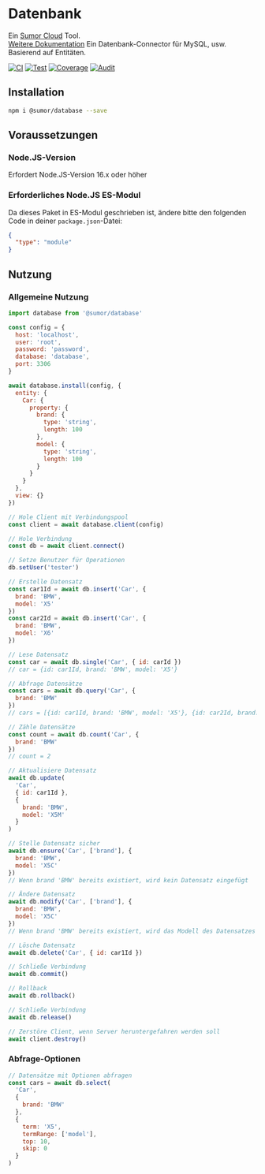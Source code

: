 # Datenbank

Ein [Sumor Cloud](https://sumor.cloud) Tool.  
[Weitere Dokumentation](https://sumor.cloud/database)
Ein Datenbank-Connector für MySQL, usw. Basierend auf Entitäten.

[![CI](https://github.com/sumor-cloud/database/actions/workflows/ci.yml/badge.svg)](https://github.com/sumor-cloud/database/actions/workflows/ci.yml)
[![Test](https://github.com/sumor-cloud/database/actions/workflows/ut.yml/badge.svg)](https://github.com/sumor-cloud/database/actions/workflows/ut.yml)
[![Coverage](https://github.com/sumor-cloud/database/actions/workflows/coverage.yml/badge.svg)](https://github.com/sumor-cloud/database/actions/workflows/coverage.yml)
[![Audit](https://github.com/sumor-cloud/database/actions/workflows/audit.yml/badge.svg)](https://github.com/sumor-cloud/database/actions/workflows/audit.yml)

## Installation

```bash
npm i @sumor/database --save
```

## Voraussetzungen

### Node.JS-Version

Erfordert Node.JS-Version 16.x oder höher

### Erforderliches Node.JS ES-Modul

Da dieses Paket in ES-Modul geschrieben ist,
ändere bitte den folgenden Code in deiner `package.json`-Datei:

```json
{
  "type": "module"
}
```

## Nutzung

### Allgemeine Nutzung

```js
import database from '@sumor/database'

const config = {
  host: 'localhost',
  user: 'root',
  password: 'password',
  database: 'database',
  port: 3306
}

await database.install(config, {
  entity: {
    Car: {
      property: {
        brand: {
          type: 'string',
          length: 100
        },
        model: {
          type: 'string',
          length: 100
        }
      }
    }
  },
  view: {}
})

// Hole Client mit Verbindungspool
const client = await database.client(config)

// Hole Verbindung
const db = await client.connect()

// Setze Benutzer für Operationen
db.setUser('tester')

// Erstelle Datensatz
const car1Id = await db.insert('Car', {
  brand: 'BMW',
  model: 'X5'
})
const car2Id = await db.insert('Car', {
  brand: 'BMW',
  model: 'X6'
})

// Lese Datensatz
const car = await db.single('Car', { id: carId })
// car = {id: car1Id, brand: 'BMW', model: 'X5'}

// Abfrage Datensätze
const cars = await db.query('Car', {
  brand: 'BMW'
})
// cars = [{id: car1Id, brand: 'BMW', model: 'X5'}, {id: car2Id, brand: 'BMW', model: 'X6'}]

// Zähle Datensätze
const count = await db.count('Car', {
  brand: 'BMW'
})
// count = 2

// Aktualisiere Datensatz
await db.update(
  'Car',
  { id: car1Id },
  {
    brand: 'BMW',
    model: 'X5M'
  }
)

// Stelle Datensatz sicher
await db.ensure('Car', ['brand'], {
  brand: 'BMW',
  model: 'X5C'
})
// Wenn brand 'BMW' bereits existiert, wird kein Datensatz eingefügt

// Ändere Datensatz
await db.modify('Car', ['brand'], {
  brand: 'BMW',
  model: 'X5C'
})
// Wenn brand 'BMW' bereits existiert, wird das Modell des Datensatzes aktualisiert

// Lösche Datensatz
await db.delete('Car', { id: car1Id })

// Schließe Verbindung
await db.commit()

// Rollback
await db.rollback()

// Schließe Verbindung
await db.release()

// Zerstöre Client, wenn Server heruntergefahren werden soll
await client.destroy()
```

### Abfrage-Optionen

```js
// Datensätze mit Optionen abfragen
const cars = await db.select(
  'Car',
  {
    brand: 'BMW'
  },
  {
    term: 'X5',
    termRange: ['model'],
    top: 10,
    skip: 0
  }
)
```
